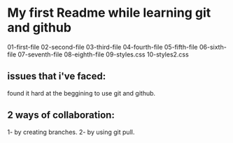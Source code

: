 # My first Readme while learning git and github
01-first-file
02-second-file
03-third-file
04-fourth-file
05-fifth-file
06-sixth-file
07-seventh-file
08-eighth-file
09-styles.css
10-styles2.css

## issues that i've faced:
found it hard at the beggining to use git and github.

## 2 ways of collaboration:
1- by creating branches.
2- by using git pull.